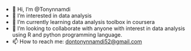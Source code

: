 - 👋 Hi, I’m @Tonynnamdi
- 👀 I’m interested in data analysis
- 🌱 I’m currently learning data analysis toolbox in coursera
- 💞️ I’m looking to collaborate with anyone with interest in data analysis using R and python programming language.
- 📫 How to reach me: dontonynnamdi52@gmail.com

<!---
Tonynnamdi/Tonynnamdi is a ✨ special ✨ repository because its `README.md` (this file) appears on your GitHub profile.
You can click the Preview link to take a look at your changes.
--->
